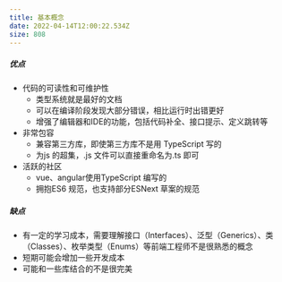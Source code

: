 ```yaml
---
title: 基本概念
date: 2022-04-14T12:00:22.534Z
size: 808
---
```

##### 优点

- 代码的可读性和可维护性
  - 类型系统就是最好的文档
  - 可以在编译阶段发现大部分错误，相比运行时出错更好
  - 增强了编辑器和IDE的功能，包括代码补全、接口提示、定义跳转等
- 非常包容
  - 兼容第三方库，即使第三方库不是用 TypeScript 写的
  - 为js 的超集，.js 文件可以直接重命名为.ts 即可
- 活跃的社区
  - vue、angular使用TypeScript 编写的
  - 拥抱ES6 规范，也支持部分ESNext 草案的规范

##### 缺点

- 有一定的学习成本，需要理解接口（Interfaces）、泛型（Generics）、类（Classes）、枚举类型（Enums）等前端工程师不是很熟悉的概念
- 短期可能会增加一些开发成本
- 可能和一些库结合的不是很完美
